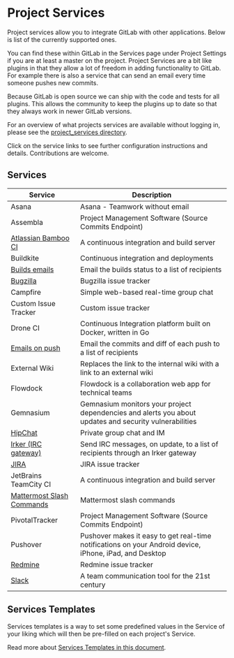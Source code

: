 # Project Services

Project services allow you to integrate GitLab with other applications. Below
is list of the currently supported ones.

You can find these within GitLab in the Services page under Project Settings if
you are at least a master on the project.
Project Services are a bit like plugins in that they allow a lot of freedom in
adding functionality to GitLab. For example there is also a service that can
send an email every time someone pushes new commits.

Because GitLab is open source we can ship with the code and tests for all
plugins. This allows the community to keep the plugins up to date so that they
always work in newer GitLab versions.

For an overview of what projects services are available without logging in,
please see the [project_services directory][projects-code].

[projects-code]: https://gitlab.com/gitlab-org/gitlab-ce/tree/master/app/models/project_services

Click on the service links to see
further configuration instructions and details. Contributions are welcome.

## Services

| Service |	Description |
| ------- | ----------- |
| Asana     |	Asana - Teamwork without email |
| Assembla 	| Project Management Software (Source Commits Endpoint) |
| [Atlassian Bamboo CI](bamboo.md) | A continuous integration and build server |
| Buildkite | Continuous integration and deployments |
| [Builds emails](builds_emails.md) |	Email the builds status to a list of recipients |
| [Bugzilla](bugzilla.md) | Bugzilla issue tracker |
| Campfire | Simple web-based real-time group chat |
| Custom Issue Tracker | Custom issue tracker |
| Drone CI | Continuous Integration platform built on Docker, written in Go |
| [Emails on push](emails_on_push.md) | Email the commits and diff of each push to a list of recipients |
| External Wiki | Replaces the link to the internal wiki with a link to an external wiki |
| Flowdock | Flowdock is a collaboration web app for technical teams |
| Gemnasium | Gemnasium monitors your project dependencies and alerts you about updates and security vulnerabilities |
| [HipChat](hipchat.md) | Private group chat and IM |
| [Irker (IRC gateway)](irker.md) | Send IRC messages, on update, to a list of recipients through an Irker gateway |
| [JIRA](jira.md) | JIRA issue tracker |
| JetBrains TeamCity CI | A continuous integration and build server |
| [Mattermost Slash Commands](mattermost_slash_commands.md) | Mattermost slash commands |
| PivotalTracker | Project Management Software (Source Commits Endpoint) |
| Pushover | Pushover makes it easy to get real-time notifications on your Android device, iPhone, iPad, and Desktop |
| [Redmine](redmine.md) | Redmine issue tracker |
| [Slack](slack.md) | A team communication tool for the 21st century |

## Services Templates

Services templates is a way to set some predefined values in the Service of
your liking which will then be pre-filled on each project's Service.

Read more about [Services Templates in this document](services_templates.md).
